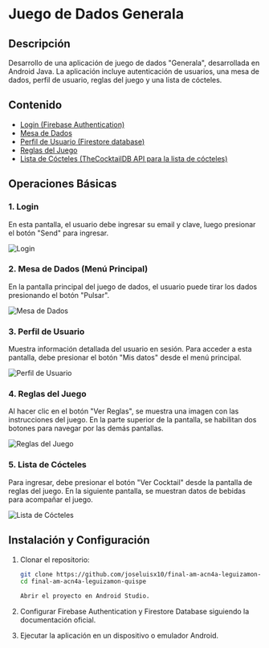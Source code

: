 # Juego de Dados Generala

## Descripción

Desarrollo de una aplicación de juego de dados "Generala", desarrollada en Android Java. La aplicación incluye autenticación de usuarios, una mesa de dados, perfil de usuario, reglas del juego y una lista de cócteles.

## Contenido

- [Login (Firebase Authentication)](#1-login)
- [Mesa de Dados](#2-mesa-de-dados-menú-principal)
- [Perfil de Usuario (Firestore database)](#3-perfil-de-usuario)
- [Reglas del Juego](#4-reglas-del-juego)
- [Lista de Cócteles (TheCocktailDB API para la lista de cócteles)](#5-lista-de-cócteles)

## Operaciones Básicas

### 1. Login

En esta pantalla, el usuario debe ingresar su email y clave, luego presionar el botón "Send" para ingresar.

![Login](https://github.com/user-attachments/assets/cd0a64a5-93eb-4608-97bd-95cee9efbef0)

### 2. Mesa de Dados (Menú Principal)

En la pantalla principal del juego de dados, el usuario puede tirar los dados presionando el botón "Pulsar".

![Mesa de Dados](https://github.com/user-attachments/assets/49a0a474-9db3-4cb7-913a-02c5859ba7d2)

### 3. Perfil de Usuario

Muestra información detallada del usuario en sesión. Para acceder a esta pantalla, debe presionar el botón "Mis datos" desde el menú principal.

![Perfil de Usuario](https://github.com/user-attachments/assets/0059b938-cedb-4e2b-bacd-10128fea47fc)

### 4. Reglas del Juego

Al hacer clic en el botón "Ver Reglas", se muestra una imagen con las instrucciones del juego. En la parte superior de la pantalla, se habilitan dos botones para navegar por las demás pantallas.

![Reglas del Juego](https://github.com/user-attachments/assets/8128c3b7-e644-4233-b6a5-ad27d992846a)

### 5. Lista de Cócteles

Para ingresar, debe presionar el botón "Ver Cocktail" desde la pantalla de reglas del juego. En la siguiente pantalla, se muestran datos de bebidas para acompañar el juego.

![Lista de Cócteles](https://github.com/user-attachments/assets/12000ac7-0cb0-4c81-9624-c9348546385d)

## Instalación y Configuración

1. Clonar el repositorio:

   ```sh
   git clone https://github.com/joseluisx10/final-am-acn4a-leguizamon-quispe.git
   cd final-am-acn4a-leguizamon-quispe

   Abrir el proyecto en Android Studio.

2. Configurar Firebase Authentication y Firestore Database siguiendo la documentación oficial.

3. Ejecutar la aplicación en un dispositivo o emulador Android.

